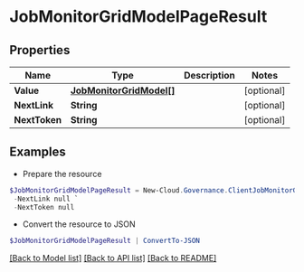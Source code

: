 # JobMonitorGridModelPageResult
## Properties

Name | Type | Description | Notes
------------ | ------------- | ------------- | -------------
**Value** | [**JobMonitorGridModel[]**](JobMonitorGridModel.md) |  | [optional] 
**NextLink** | **String** |  | [optional] 
**NextToken** | **String** |  | [optional] 

## Examples

- Prepare the resource
```powershell
$JobMonitorGridModelPageResult = New-Cloud.Governance.ClientJobMonitorGridModelPageResult  -Value null `
 -NextLink null `
 -NextToken null
```

- Convert the resource to JSON
```powershell
$JobMonitorGridModelPageResult | ConvertTo-JSON
```

[[Back to Model list]](../README.md#documentation-for-models) [[Back to API list]](../README.md#documentation-for-api-endpoints) [[Back to README]](../README.md)

